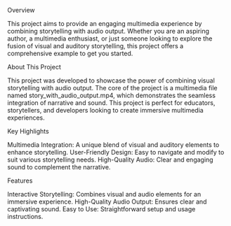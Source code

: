 Overview

This project aims to provide an engaging multimedia experience by combining storytelling with audio output. Whether you are an aspiring author, a multimedia enthusiast, or just someone looking to explore the fusion of visual and auditory storytelling, this project offers a comprehensive example to get you started.

About This Project


This project was developed to showcase the power of combining visual storytelling with audio output. The core of the project is a multimedia file named story_with_audio_output.mp4, which demonstrates the seamless integration of narrative and sound. This project is perfect for educators, storytellers, and developers looking to create immersive multimedia experiences.

Key Highlights


Multimedia Integration: A unique blend of visual and auditory elements to enhance storytelling.
User-Friendly Design: Easy to navigate and modify to suit various storytelling needs.
High-Quality Audio: Clear and engaging sound to complement the narrative.


Features


Interactive Storytelling: Combines visual and audio elements for an immersive experience.
High-Quality Audio Output: Ensures clear and captivating sound.
Easy to Use: Straightforward setup and usage instructions.
